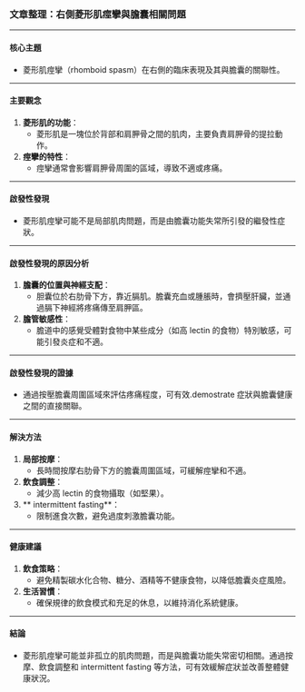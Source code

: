 ### 文章整理：右側菱形肌痙攣與膽囊相關問題

---

#### 核心主題  
- 菱形肌痙攣（rhomboid spasm）在右側的臨床表現及其與膽囊的關聯性。  

---

#### 主要觀念  
1. **菱形肌的功能**：  
   - 菱形肌是一塊位於背部和肩胛骨之間的肌肉，主要負責肩胛骨的提拉動作。  
2. **痙攣的特性**：  
   - 痙攣通常會影響肩胛骨周圍的區域，導致不適或疼痛。  

---

#### 啟發性發現  
- 菱形肌痙攣可能不是局部肌肉問題，而是由膽囊功能失常所引發的繼發性症狀。  

---

#### 啟發性發現的原因分析  
1. **膽囊的位置與神經支配**：  
   - 胆囊位於右肋骨下方，靠近膈肌。膽囊充血或腫脹時，會擠壓肝臟，並通過膈下神經將疼痛傳至肩胛區。  
2. **膽管敏感性**：  
   - 膽道中的感覺受體對食物中某些成分（如高 lectin 的食物）特別敏感，可能引發炎症和不適。  

---

#### 啟發性發現的證據  
- 通過按壓膽囊周圍區域來評估疼痛程度，可有效.demostrate 症狀與膽囊健康之間的直接關聯。  

---

#### 解決方法  
1. **局部按摩**：  
   - 長時間按摩右肋骨下方的膽囊周圍區域，可緩解痙攣和不適。  
2. **飲食調整**：  
   - 減少高 lectin 的食物攝取（如堅果）。  
3. ** intermittent fasting**：  
   - 限制進食次數，避免過度刺激膽囊功能。  

---

#### 健康建議  
1. **飲食策略**：  
   - 避免精製碳水化合物、糖分、酒精等不健康食物，以降低膽囊炎症風險。  
2. **生活習慣**：  
   - 確保規律的飲食模式和充足的休息，以維持消化系統健康。  

---

#### 結論  
- 菱形肌痙攣可能並非孤立的肌肉問題，而是與膽囊功能失常密切相關。通過按摩、飲食調整和 intermittent fasting 等方法，可有效緩解症狀並改善整體健康狀況。